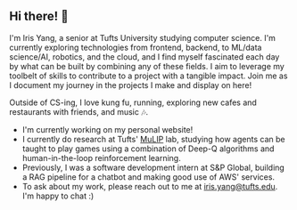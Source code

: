 ## Hi there! 👋

<!--
**irisyangs/irisyangs** is a ✨ _special_ ✨ repository because its `README.md` (this file) appears on your GitHub profile.

Here are some ideas to get you started:

- 🔭 I’m currently working on ...
- 🌱 I’m currently learning ...
- 👯 I’m looking to collaborate on ...
- 🤔 I’m looking for help with ...
- 💬 Ask me about ...
- 📫 How to reach me: ...
- 😄 Pronouns: ...
- ⚡ Fun fact: ...
-->
I'm Iris Yang, a senior at Tufts University studying computer science. I'm currently exploring technologies from frontend, backend, to ML/data science/AI, robotics, and the cloud, and I find myself fascinated each day by what can be built by combining any of these fields. I aim to leverage my toolbelt of skills to contribute to a project with a tangible impact. Join me as I document my journey in the projects I make and display on here! 

Outside of CS-ing, I love kung fu, running, exploring new cafes and restaurants with friends, and music 🎶. 

* I'm currently working on my personal website!
* I currently do research at Tufts' [MuLIP](https://mulip.cs.tufts.edu/) lab, studying how agents can be taught to play games using a combination of Deep-Q algorithms and human-in-the-loop reinforcement learning.
* Previously, I was a software development intern at S&P Global, building a RAG pipeline for a chatbot and making good use of AWS' services.
* To ask about my work, please reach out to me at iris.yang@tufts.edu. I'm happy to chat :)


